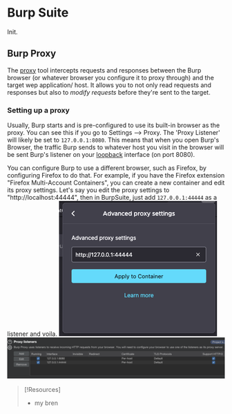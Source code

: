 
# Burp Suite
Init.
## Burp Proxy
The [proxy](../../../../networking/design-structure/proxy.md) tool intercepts requests and responses between the Burp browser (or whatever browser you configure it to proxy through) and the target wep application/ host. It allows you to not only read requests and responses but also to *modify requests* before they're sent to the target.
### Setting up a proxy
Usually, Burp starts and is pre-configured to use its built-in browser as the proxy. You can see this if you go to Settings --> Proxy. The 'Proxy Listener' will likely be set to `127.0.0.1:8080`. This means that when you open Burp's Browser, the traffic Burp sends to whatever host you visit in the browser will be sent Burp's listener on your [loopback](../../../../networking/routing/loopback.md) interface (on port 8080). 

You can configure Burp to use a different browser, such as Firefox, by configuring Firefox to do that. For example, if you have the Firefox extension "Firefox Multi-Account Containers", you can create a new container and edit its proxy settings. Let's say you edit the proxy settings to "http://localhost:44444", then in BurpSuite, just add `127.0.0.1:44444` as a listener and voila.
![](../../../cybersecurity-pics/burp-suite-1.png)
![](../../../cybersecurity-pics/burp-suite-2.png)

> [!Resources]
> - my bren